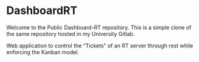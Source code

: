# DashboardRT
Welcome to the Public Dashboard-RT repository. This is a simple clone of the same repository hosted in my University Gitlab.

Web application to control the “Tickets” of an RT server through rest while enforcing  the Kanban model. 
